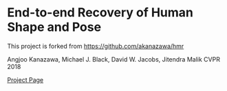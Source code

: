 # End-to-end Recovery of Human Shape and Pose

This project is forked from https://github.com/akanazawa/hmr

Angjoo Kanazawa, Michael J. Black, David W. Jacobs, Jitendra Malik
CVPR 2018

[Project Page](https://akanazawa.github.io/hmr/)